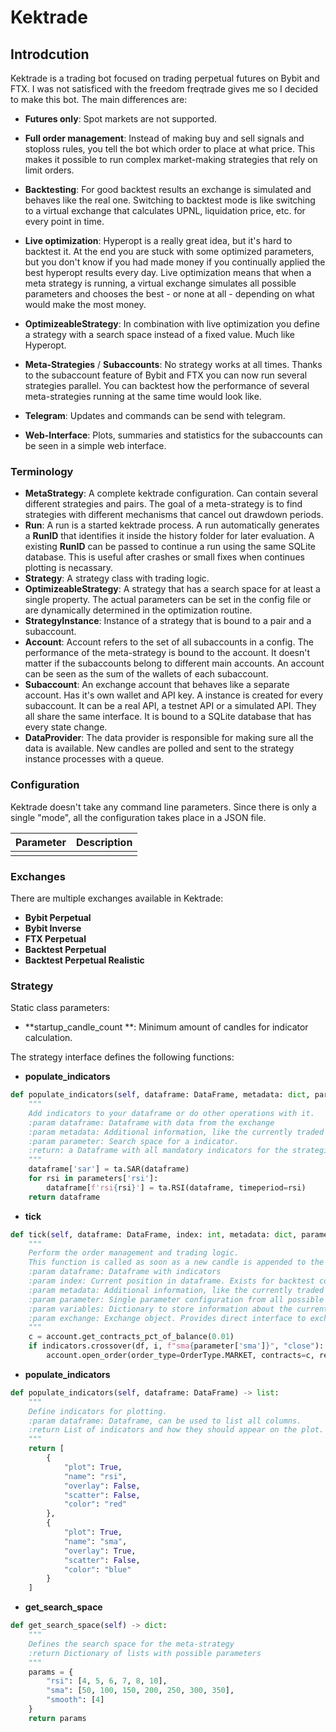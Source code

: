 # Kektrade

## Introdcution

Kektrade is a trading bot focused on trading perpetual futures on Bybit and FTX. I was not satisficed with the freedom freqtrade gives me so I decided to make this bot. The main differences are:

* **Futures only**: Spot markets are not supported.

* **Full order management**: Instead of making buy and sell signals and stoploss rules, you tell the bot which order to place at what price. This makes it possible to run complex market-making strategies that rely on limit orders.
* **Backtesting**: For good backtest results an exchange is simulated and behaves like the real one. Switching to backtest mode is like switching to a virtual exchange that calculates UPNL, liquidation price, etc. for every point in time.
* **Live optimization**: Hyperopt is a really great idea, but it's hard to backtest it. At the end you are stuck with some optimized parameters, but you don't know if you had made money if you continually applied the best hyperopt results every day. Live optimization means that when a meta strategy is running, a virtual exchange simulates all possible parameters and chooses the best - or none at all - depending on what would make the most money. 
* **OptimizeableStrategy**: In combination with live optimization you define a strategy with a search space instead of a fixed value. Much like Hyperopt.
* **Meta-Strategies** / **Subaccounts**: No strategy works at all times. Thanks to the subaccount feature of Bybit and FTX you can now run several strategies parallel. You can backtest how the performance of several meta-strategies running at the same time would look like. 
* **Telegram**: Updates and commands can be send with telegram.
* **Web-Interface**: Plots, summaries and statistics for the subaccounts can be seen in a simple web interface.

### Terminology

* **MetaStrategy**: A complete kektrade configuration. Can contain several different strategies and pairs. The goal of a meta-strategy is to find strategies with different mechanisms that cancel out drawdown periods.
* **Run**: A run is a started kektrade process. A run automatically generates a **RunID** that identifies it inside the history folder for later evaluation. A existing **RunID** can be passed to continue a run using the same SQLite database. This is useful after crashes or small fixes when continues plotting is necassary.
* **Strategy**: A strategy class with trading logic.
* **OptimizeableStrategy**: A strategy that has a search space for at least a single property. The actual parameters can be set in the config file or are dynamically determined in the optimization routine.
* **StrategyInstance**: Instance of a strategy that is bound to a pair and a subaccount.
* **Account**: Account refers to the set of all subaccounts in a config. The performance of the meta-strategy is bound to the account. It doesn't matter if the subaccounts belong to different main accounts. An account can be seen as the sum of the wallets of each subaccount.
* **Subaccount**: An exchange account that behaves like a separate account. Has it's own wallet and API key. A instance is created for every subaccount. It can be a real API, a testnet API or a simulated API. They all share the same interface. It is bound to a SQLite database that has every state change.
* **DataProvider**: The data provider is responsible for making sure all the data is available. New candles are polled and sent to the strategy instance processes with a queue.



### Configuration ###

Kektrade doesn't take any command line parameters. Since there is only a single "mode", all the configuration takes place in a JSON file. 

| Parameter | Description |
| --------- | ----------- |
|           |             |

### Exchanges ###

There are multiple exchanges available in Kektrade:

* **Bybit Perpetual**
* **Bybit Inverse**
* **FTX Perpetual**
* **Backtest Perpetual** 
* **Backtest Perpetual Realistic**







### Strategy

Static class parameters:

* **startup_candle_count **: Minimum amount of candles for indicator calculation.

  

The strategy interface defines the following functions:

* **populate_indicators**

```python
def populate_indicators(self, dataframe: DataFrame, metadata: dict, parameters: dict) -> DataFrame:
    """
    Add indicators to your dataframe or do other operations with it.
    :param dataframe: Dataframe with data from the exchange
    :param metadata: Additional information, like the currently traded pair
    :param parameter: Search space for a indicator.
    :return: a Dataframe with all mandatory indicators for the strategies
    """
    dataframe['sar'] = ta.SAR(dataframe)
 	for rsi in parameters['rsi']:
 		dataframe[f'rsi{rsi}'] = ta.RSI(dataframe, timeperiod=rsi)
    return dataframe
```

* **tick**

```python
def tick(self, dataframe: DataFrame, index: int, metadata: dict, parameter: dict, variables: dict, account: ISubaccount) -> None:
    """
	Perform the order management and trading logic.
	This function is called as soon as a new candle is appended to the dataframe or in a loop in case of backtest.
	:param dataframe: Dataframe with indicators
	:param index: Current position in dataframe. Exists for backtest compatibility. In Live it is len(dataframe) -1.
	:param metadata: Additional information, like the currently traded pair
	:param parameter: Single parameter configuration from all possible combinations
	:param variables: Dictionary to store information about the current state. Stays persistent between tick calls.
	:param exchange: Exchange object. Provides direct interface to exchange.
    """
    c = account.get_contracts_pct_of_balance(0.01)
    if indicators.crossover(df, i, f"sma{parameter['sma']}", "close"):
        account.open_order(order_type=OrderType.MARKET, contracts=c, reduce_only=True)
```

* **populate_indicators**

```python
def populate_indicators(self, dataframe: DataFrame) -> list:
    """
    Define indicators for plotting.
    :param dataframe: Dataframe, can be used to list all columns.
    :return List of indicators and how they should appear on the plot.
    """
    return [
        {
            "plot": True,
            "name": "rsi",
            "overlay": False,
            "scatter": False,
            "color": "red"
        },
        {
            "plot": True,
            "name": "sma",
            "overlay": True,
            "scatter": False,
            "color": "blue"
        }
    ]
```

* **get_search_space**

```python
def get_search_space(self) -> dict:
    """
    Defines the search space for the meta-strategy
    :return Dictionary of lists with possible parameters
    """
    params = {
        "rsi": [4, 5, 6, 7, 8, 10],
        "sma": [50, 100, 150, 200, 250, 300, 350],
        "smooth": [4]
    }
    return params
```





